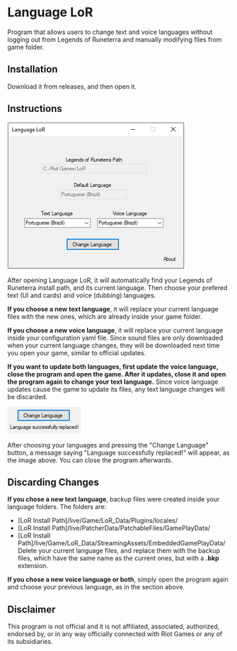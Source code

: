 # Language LoR
Program that allows users to change text and voice languages without logging out from Legends of Runeterra and manually modifying files from game folder.

## Installation
Download it from releases, and then open it.

## Instructions
![Main window](./images/main-window.png)

After opening Language LoR, it will automatically find your Legends of Runeterra install path, and its current language. Then choose your prefered text (UI and cards) and voice (dubbing) languages.

**If you choose a new text language**, it will replace your current language files with the new ones, which are already inside your game folder. 

**If you choose a new voice language**, it will replace your current language inside your configuration yaml file. Since sound files are only downloaded when your current language changes, they will be downloaded next time you open your game, similar to official updates.

**If you want to update both languages, first update the voice language, close the program and open the game. After it updates, close it and open the program again to change your text language.** Since voice language updates cause the game to update its files, any text language changes will be discarded.

![Success message](./images/success-message.png)

After choosing your languages and pressing the "Change Language" button, a message saying "Language successfully replaced!" will appear, as the image above. You can close the program afterwards.

## Discarding Changes

**If you chose a new text language**, backup files were created inside your language folders. The folders are:
 - [LoR Install Path]/live/Game/LoR_Data/Plugins/locales/
 - [LoR Install Path]/live/PatcherData/PatchableFiles/GamePlayData/
 - [LoR Install Path]/live/Game/LoR_Data/StreamingAssets/EmbeddedGamePlayData/
Delete your current language files, and replace them with the backup files, which have the same name as the current ones, but with a **.bkp** extension.

**If you chose a new voice language or both**, simply open the program again and choose your previous language, as in the section above.

## Disclaimer
This program is not official and it is not affiliated, associated, authorized, endorsed by, or in any way officially connected with Riot Games or any of its subsidiaries.